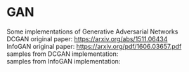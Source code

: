 # GAN
Some implementations of Generative Adversarial Networks
<br />
DCGAN original paper: https://arxiv.org/abs/1511.06434
<br />
InfoGAN original paper: https://arxiv.org/pdf/1606.03657.pdf
<br />
samples from DCGAN implementation:
<br />
samples from InfoGAN implementation:
<br />
